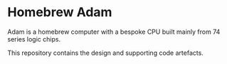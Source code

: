 # Homebrew Adam
Adam is a homebrew computer with a bespoke CPU built mainly from 74 series logic
chips.

This repository contains the design and supporting code artefacts.